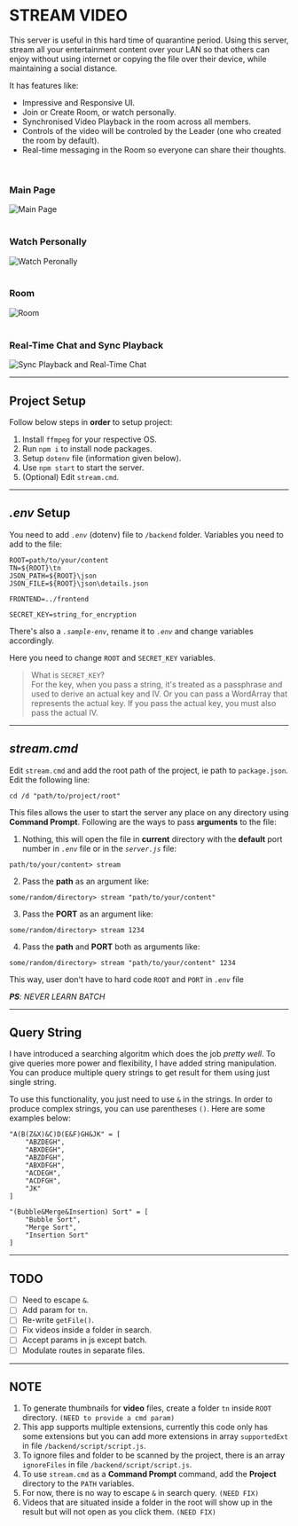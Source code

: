 # STREAM VIDEO

This server is useful in this hard time of quarantine period. Using this server, stream all your entertainment content over your LAN so that others can enjoy without using internet or copying the file over their device, while maintaining a social distance.

It has features like:

-   Impressive and Responsive UI.
-   Join or Create Room, or watch personally.
-   Synchronised Video Playback in the room across all members.
-   Controls of the video will be controled by the Leader (one who created the room by default).
-   Real-time messaging in the Room so everyone can share their thoughts.

<br>

### Main Page

![Main Page](https://raw.githubusercontent.com/mrbing47/Stream-Video/master/assets/index.png)
<br>
<br>

### Watch Personally

![Watch Peronally](https://raw.githubusercontent.com/mrbing47/Stream-Video/master/assets/watch-personal.png)
<br>
<br>

### Room

![Room](https://raw.githubusercontent.com/mrbing47/Stream-Video/master/assets/room.png)
<br>
<br>

### Real-Time Chat and Sync Playback

![Sync Playback and Real-Time Chat](https://raw.githubusercontent.com/mrbing47/Stream-Video/master/assets/stream-video-room.gif)

---

## Project Setup

Follow below steps in **order** to setup project:

1. Install `ffmpeg` for your respective OS.
2. Run `npm i` to install node packages.
3. Setup `dotenv` file (information given below).
4. Use `npm start` to start the server.
5. (Optional) Edit `stream.cmd`.

---

## _.env_ Setup

You need to add _`.env`_ (dotenv) file to `/backend` folder. Variables you need to add to the file:

```
ROOT=path/to/your/content
TN=${ROOT}\tn
JSON_PATH=${ROOT}\json
JSON_FILE=${ROOT}\json\details.json

FRONTEND=../frontend

SECRET_KEY=string_for_encryption
```

There's also a _`.sample-env`_, rename it to _`.env`_ and change variables accordingly.

Here you need to change `ROOT` and `SECRET_KEY` variables. <br>

> What is `SECRET_KEY`?<br>
> For the key, when you pass a string, it's treated as a passphrase and used to derive an actual key and IV. Or you can pass a WordArray that represents the actual key. If you pass the actual key, you must also pass the actual IV.

---

## _stream.cmd_

Edit `stream.cmd` and add the root path of the project, ie path to `package.json`. Edit the following line:

```
cd /d "path/to/project/root"
```

This files allows the user to start the server any place on any directory using **Command Prompt**. Following are the ways to pass **arguments** to the file:

1. Nothing, this will open the file in **current** directory with the **default** port number in _`.env`_ file or in the _`server.js`_ file:

```
path/to/your/content> stream
```

2. Pass the **path** as an argument like:

```
some/random/directory> stream "path/to/your/content"
```

3. Pass the **PORT** as an argument like:

```
some/random/directory> stream 1234
```

4. Pass the **path** and **PORT** both as arguments like:

```
some/random/directory> stream "path/to/your/content" 1234
```

This way, user don't have to hard code `ROOT` and `PORT` in _`.env`_ file

_**PS**: NEVER LEARN BATCH_

---

## Query String

I have introduced a searching algoritm which does the job _*pretty well*_. To give queries more power and flexibility, I have added string manipulation. You can produce multiple query strings to get result for them using just single string.

To use this functionality, you just need to use `&` in the strings. In order to produce complex strings, you can use parentheses `()`. Here are some examples below:

```
"A(B(Z&X)&C)D(E&F)GH&JK" = [
    "ABZDEGH",
    "ABXDEGH",
    "ABZDFGH",
    "ABXDFGH",
    "ACDEGH",
    "ACDFGH",
    "JK"
]

"(Bubble&Merge&Insertion) Sort" = [
    "Bubble Sort",
    "Merge Sort",
    "Insertion Sort"
]
```

---

## TODO

-   [ ] Need to escape `&`.
-   [ ] Add param for `tn`.
-   [ ] Re-write `getFile()`.
-   [ ] Fix videos inside a folder in search.
-   [ ] Accept params in js except batch.
-   [ ] Modulate routes in separate files.

---

## NOTE

1. To generate thumbnails for **video** files, create a folder `tn` inside `ROOT` directory. `(NEED to provide a cmd param)`
2. This app supports multiple extensions, currently this code only has some extensions but you can add more extensions in array `supportedExt` in file `/backend/script/script.js`.
3. To ignore files and folder to be scanned by the project, there is an array `ignoreFiles` in file `/backend/script/script.js`.
4. To use `stream.cmd` as a **Command Prompt** command, add the **Project** directory to the `PATH` variables.
5. For now, there is no way to escape `&` in search query. `(NEED FIX)`
6. Videos that are situated inside a folder in the root will show up in the result but will not open as you click them. `(NEED FIX)`

</br>
